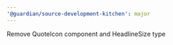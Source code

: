 ```yaml
---
'@guardian/source-development-kitchen': major
---
```


Remove QuoteIcon component and HeadlineSize type
